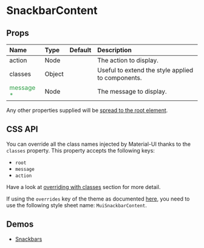 <!--- This documentation is automatically generated, do not try to edit it. -->

# SnackbarContent



## Props
| Name | Type | Default | Description |
|:-----|:-----|:--------|:------------|
| action | Node |  | The action to display. |
| classes | Object |  | Useful to extend the style applied to components. |
| <span style="color: #31a148">message *</span> | Node |  | The message to display. |

Any other properties supplied will be [spread to the root element](/customization/api#spread).

## CSS API

You can override all the class names injected by Material-UI thanks to the `classes` property.
This property accepts the following keys:
- `root`
- `message`
- `action`

Have a look at [overriding with classes](/customization/overrides#overriding-with-classes)
section for more detail.

If using the `overrides` key of the theme as documented
[here](/customization/themes#customizing-all-instances-of-a-component-type),
you need to use the following style sheet name: `MuiSnackbarContent`.

## Demos

- [Snackbars](/demos/snackbars)

